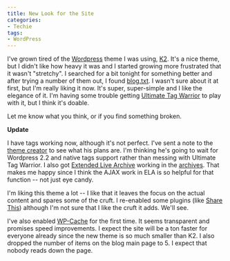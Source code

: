 ```yaml
---
title: New Look for the Site
categories:
- Techie
tags:
- WordPress
---
```


I've grown tired of the [Wordpress](http://www.wordpress.org/) theme I was using, [K2](http://www.getk2.com/). It's a nice theme, but I didn't like how heavy it was and I started growing more frustrated that it wasn't "stretchy". I searched for a bit tonight for something better and after trying a number of them out, I found [blog.txt](http://www.plaintxt.org/themes/blogtxt/). I wasn't sure about it at first, but I'm really liking it now. It's super, super-simple and I like the elegance of it. I'm having some trouble getting [Ultimate Tag Warrior](http://www.neato.co.nz/ultimate-tag-warrior/) to play with it, but I think it's doable.

Let me know what you think, or if you find something broken.

**Update**

I have tags working now, although it's not perfect. I've sent a note to the [theme creator](http://scottwallick.com/) to see what his plans are. I'm thinking he's going to wait for Wordpress 2.2 and native tags support rather than messing with Ultimate Tag Warrior. I also got [Extended Live Archive](http://www.sonsofskadi.net/extended-live-archive/) working in the [archives](/archives). That makes me happy since I think the AJAX work in ELA is so helpful for that function -- not just eye candy.

I'm liking this theme a lot -- I like that it leaves the focus on the actual content and spares some of the cruft. I re-enabled some plugins (like [Share This](http://alexking.org/projects/wordpress/readme?project=share-this)) although I'm not sure that I like the cruft it adds. We'll see.

I've also enabled [WP-Cache](http://mnm.uib.es/gallir/wp-cache-2/) for the first time. It seems transparent and promises speed improvements. I expect the site will be a ton faster for everyone already since the new theme is so much smaller than K2.  I also dropped the number of items on the blog main page to 5. I expect that nobody reads down the page.
